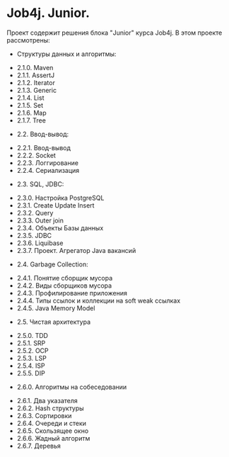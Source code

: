 # Job4j. Junior.
Проект содержит решения блока "Junior" курса Job4j.
В этом проекте рассмотрены:
+ Структуры данных и алгоритмы:
- 2.1.0. Maven
- 2.1.1. AssertJ
- 2.1.2. Iterator
- 2.1.3. Generic
- 2.1.4. List
- 2.1.5. Set
- 2.1.6. Map
- 2.1.7. Tree
+ 2.2. Ввод-вывод:
- 2.2.1. Ввод-вывод
- 2.2.2. Socket
- 2.2.3. Логгирование
- 2.2.4. Сериализация
+ 2.3. SQL, JDBC:
- 2.3.0. Настройка PostgreSQL
- 2.3.1. Create Update Insert
- 2.3.2. Query
- 2.3.3. Outer join
- 2.3.4. Объекты Базы данных
- 2.3.5. JDBC
- 2.3.6. Liquibase
- 2.3.7. Проект. Агрегатор Java вакансий
+ 2.4. Garbage Collection:
- 2.4.1. Понятие сборщик мусора
- 2.4.2. Виды сборщиков мусора
- 2.4.3. Профилирование приложения
- 2.4.4. Типы ссылок и коллекции на soft weak ссылках
- 2.4.5. Java Memory Model
+ 2.5. Чистая архитектура
- 2.5.0. TDD
- 2.5.1. SRP
- 2.5.2. OCP
- 2.5.3. LSP
- 2.5.4. ISP
- 2.5.5. DIP
+ 2.6.0. Алгоритмы на собеседовании
- 2.6.1. Два указателя
- 2.6.2. Hash структуры
- 2.6.3. Сортировки
- 2.6.4. Очереди и стеки
- 2.6.5. Скользящее окно
- 2.6.6. Жадный алгоритм
- 2.6.7. Деревья
